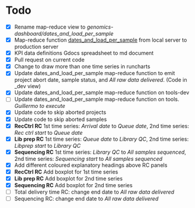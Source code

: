 # Todo

- [x] Rename map-reduce view to *genomics-dashboard/dates_and_load_per_sample*
- [x] Map-reduce function [dates_and_load_per_sample](http://127.0.0.1:5984/_utils/database.html?projects/_design/genomics-dashboard/_view/dates_and_load_per_sample) from local server to production server
- [x] KPI data definitions Gdocs spreadsheet to md document
- [x] Pull request on current code
- [x] Change to draw more than one time series in runcharts
- [x] Update dates_and_load_per_sample map-reduce function to emit project abort date, sample status, and *All raw data delivered*. (Code in _dev view)
- [x] Update dates_and_load_per_sample map-reduce function on tools-dev
- [ ] Update dates_and_load_per_sample map-reduce function on tools. *Guillermo to execute*
- [x] Update code to skip aborted projects
- [x] Update code to skip aborted samples
- [x] **RecCtrl RC** 1st time series: *Arrival date* to *Queue date*, 2nd time series: *Rec ctrl start* to *Queue date*
- [x] **Lib prep RC** 1st time series: *Queue date* to *Library QC*, 2nd time series: *Libprep start* to *Library QC*
- [x] **Sequencing RC** 1st time series: *Library QC* to *All samples sequenced*, 2nd time series: *Sequencing start* to *All samples sequenced*
- [x] Add different coloured explanatory headings above RC panels
- [x] **RecCtrl RC** Add boxplot for 1st time series
- [x] **Lib prep RC** Add boxplot for 2nd time series
- [x] **Sequencing RC** Add boxplot for 2nd time series
- [ ] Total delivery time RC: change end date to *All raw data delivered*
- [ ] Sequencing RC: change end date to *All raw data delivered*
